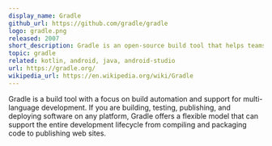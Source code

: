 ```yaml
---
display_name: Gradle
github_url: https://github.com/gradle/gradle
logo: gradle.png
released: 2007
short_description: Gradle is an open-source build tool that helps teams build, automate and deliver better software, faster.
topic: gradle
related: kotlin, android, java, android-studio
url: https://gradle.org/
wikipedia_url: https://en.wikipedia.org/wiki/Gradle
---
```

Gradle is a build tool with a focus on build automation and support for multi-language development. If you are building, testing, publishing, and deploying software on any platform, Gradle offers a flexible model that can support the entire development lifecycle from compiling and packaging code to publishing web sites.
